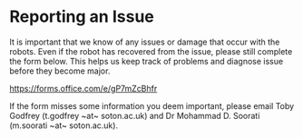 # Reporting an Issue

It is important that we know of any issues or damage that occur with the robots. Even if the robot has recovered from the issue, please still complete the form below. This helps us keep track of problems and diagnose issue before they become major.

<https://forms.office.com/e/gP7mZcBhfr>

If the form misses some information you deem important, please email Toby Godfrey (t.godfrey ~at~ soton.ac.uk) and Dr Mohammad D. Soorati (m.soorati ~at~ soton.ac.uk).
